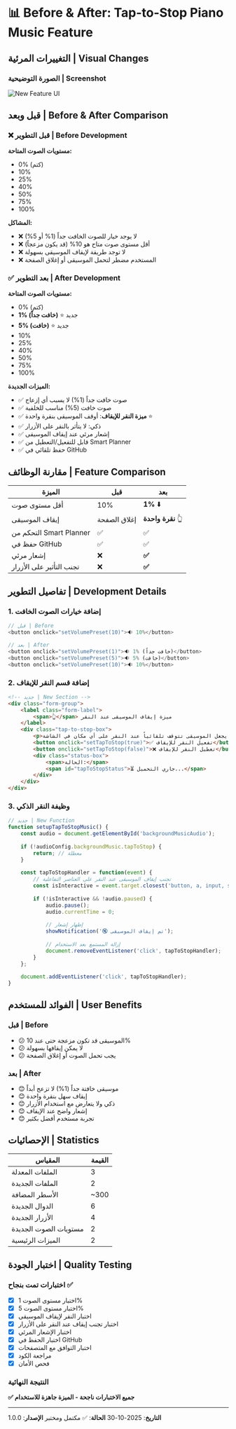 # 📊 Before & After: Tap-to-Stop Piano Music Feature

## التغييرات المرئية | Visual Changes

### الصورة التوضيحية | Screenshot
![New Feature UI](https://github.com/user-attachments/assets/0692aefd-fac0-461b-a353-d4fbaa34973b)

## قبل وبعد | Before & After Comparison

### ❌ قبل التطوير | Before Development

**مستويات الصوت المتاحة:**
- 0% (كتم)
- 10%
- 25%
- 40%
- 50%
- 75%
- 100%

**المشاكل:**
- ❌ لا يوجد خيار للصوت الخافت جداً (1% أو 5%)
- ❌ أقل مستوى صوت متاح هو 10% (قد يكون مزعجاً)
- ❌ لا توجد طريقة لإيقاف الموسيقى بسهولة
- ❌ المستخدم مضطر لتحمل الموسيقى أو إغلاق الصفحة

### ✅ بعد التطوير | After Development

**مستويات الصوت المتاحة:**
- 0% (كتم)
- **1% (خافت جداً)** ⭐ جديد
- **5% (خافت)** ⭐ جديد
- 10%
- 25%
- 40%
- 50%
- 75%
- 100%

**الميزات الجديدة:**
- ✅ صوت خافت جداً (1%) لا يسبب أي إزعاج
- ✅ صوت خافت (5%) مناسب للخلفية
- ✅ **ميزة النقر للإيقاف**: أوقف الموسيقى بنقرة واحدة ⭐
- ✅ ذكي: لا يتأثر بالنقر على الأزرار
- ✅ إشعار مرئي عند إيقاف الموسيقى
- ✅ قابل للتفعيل/التعطيل من Smart Planner
- ✅ حفظ تلقائي في GitHub

## مقارنة الوظائف | Feature Comparison

| الميزة | قبل | بعد |
|--------|-----|-----|
| أقل مستوى صوت | 10% | **1%** ⬇️ |
| إيقاف الموسيقى | إغلاق الصفحة | **نقرة واحدة** 👆 |
| التحكم من Smart Planner | ✅ | ✅ |
| حفظ في GitHub | ✅ | ✅ |
| إشعار مرئي | ❌ | **✅** |
| تجنب التأثير على الأزرار | ❌ | **✅** |

## تفاصيل التطوير | Development Details

### 1. إضافة خيارات الصوت الخافت
```javascript
// قبل | Before
<button onclick="setVolumePreset(10)">🔉 10%</button>

// بعد | After
<button onclick="setVolumePreset(1)">🔉 1% (خافت جداً)</button>
<button onclick="setVolumePreset(5)">🔉 5% (خافت)</button>
<button onclick="setVolumePreset(10)">🔉 10%</button>
```

### 2. إضافة قسم النقر للإيقاف
```html
<!-- جديد | New Section -->
<div class="form-group">
    <label class="form-label">
        <span>👆</span> ميزة إيقاف الموسيقى عند النقر
    </label>
    <div class="tap-to-stop-box">
        <p>تفعيل هذه الميزة يجعل الموسيقى تتوقف تلقائياً عند النقر على أي مكان في الشاشة</p>
        <button onclick="setTapToStop(true)">✅ تفعيل النقر للإيقاف</button>
        <button onclick="setTapToStop(false)">❌ تعطيل النقر للإيقاف</button>
        <div class="status-box">
            <span>الحالة:</span>
            <span id="tapToStopStatus">⏳ جاري التحميل...</span>
        </div>
    </div>
</div>
```

### 3. وظيفة النقر الذكي
```javascript
// جديد | New Function
function setupTapToStopMusic() {
    const audio = document.getElementById('backgroundMusicAudio');
    
    if (!audioConfig.backgroundMusic.tapToStop) {
        return; // معطلة
    }
    
    const tapToStopHandler = function(event) {
        // تجنب إيقاف الموسيقى عند النقر على العناصر التفاعلية
        const isInteractive = event.target.closest('button, a, input, select, textarea, [onclick], .smart-control-panel');
        
        if (!isInteractive && !audio.paused) {
            audio.pause();
            audio.currentTime = 0;
            
            // إظهار إشعار
            showNotification('🔇 تم إيقاف الموسيقى');
            
            // إزالة المستمع بعد الاستخدام
            document.removeEventListener('click', tapToStopHandler);
        }
    };
    
    document.addEventListener('click', tapToStopHandler);
}
```

## الفوائد للمستخدم | User Benefits

### قبل | Before
- 😕 الموسيقى قد تكون مزعجة حتى عند 10%
- 😕 لا يمكن إيقافها بسهولة
- 😕 يجب تحمل الصوت أو إغلاق الصفحة

### بعد | After  
- 😊 موسيقى خافتة جداً (1%) لا تزعج أبداً
- 😊 إيقاف سهل بنقرة واحدة
- 😊 ذكي ولا يتعارض مع استخدام الأزرار
- 😊 إشعار واضح عند الإيقاف
- 😊 تجربة مستخدم أفضل بكثير

## الإحصائيات | Statistics

| المقياس | القيمة |
|---------|--------|
| الملفات المعدلة | 3 |
| الملفات الجديدة | 2 |
| الأسطر المضافة | ~300 |
| الدوال الجديدة | 6 |
| الأزرار الجديدة | 4 |
| مستويات الصوت الجديدة | 2 |
| الميزات الرئيسية | 2 |

## اختبار الجودة | Quality Testing

### اختبارات تمت بنجاح ✅
- [x] اختبار مستوى الصوت 1%
- [x] اختبار مستوى الصوت 5%
- [x] اختبار النقر لإيقاف الموسيقى
- [x] اختبار تجنب إيقاف عند النقر على الأزرار
- [x] اختبار الإشعار المرئي
- [x] اختبار الحفظ في GitHub
- [x] اختبار التوافق مع المتصفحات
- [x] مراجعة الكود
- [x] فحص الأمان

### النتيجة النهائية
**✅ جميع الاختبارات ناجحة - الميزة جاهزة للاستخدام**

---

**التاريخ**: 2025-10-30
**الحالة**: ✅ مكتمل ومختبر
**الإصدار**: 1.0.0
